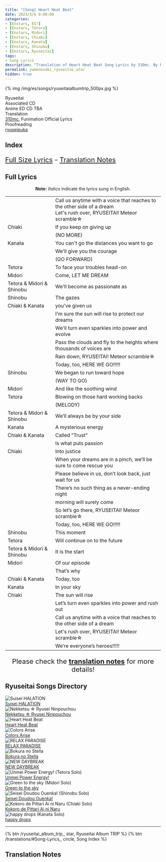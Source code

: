 ```yaml
---
title: "[Song] Heart Heat Beat"
date: 2023/3/6 9:00:00
categories:
- [Enstars, ES!]
- [Enstars, Tetora]
- [Enstars, Midori]
- [Enstars, Chiaki]
- [Enstars, Kanata]
- [Enstars, Shinobu]
- [Enstars, Ryuseitai]
tags:
- Song Lyrics
description: "Translation of Heart Heat Beat Song Lyrics by 310mc. By Ryuseitai from the Ryuseitai Album TRIP."
permalink: yumenosaki_ryuseitai_uta/
hidden: true
---
```


{% img /img/es/songs/ryuseitaialbumtrip_500px.jpg %}

<div class="three-wrapper" style="--storyColor:#965e7d;--storyColor-rgb:150,94,125;--storyColor-h:326.8;--storyColor-s: 23%;--storyColor-l:47.8%;">
    <div class="info-area">
        <div class="info">
            <div class="info-item characters">
                <div class="label">
                    Ryuseitai
                </div>
                <div class="value">
                <a href="/categories/Enstars/Chiaki" character="Chiaki"></a>
                <a href="/categories/Enstars/Kanata" character="Kanata"></a>
                <a href="/categories/Enstars/Tetora" character="Tetora"></a>
								<a href="/categories/Enstars/Midori" character="Midori"></a>
                <a href="/categories/Enstars/Shinobu" character="Shinobu"></a>
                </div>
            </div>
            <div class="info-item one">
                <div class="label">
                    Associated CD
                </div>
                <div class="value">
                    Anime ED CD TBA
                </div>
            </div>
            <div class="info-item two">
                <div class="label">
                    Translation
                </div>
                <div class="value">
                    <a href="/about">310mc</a>, Funimation Official Lyrics
                </div>
            </div>
            <div class="info-item three">
                <div class="label">
                   Proofreading
                </div>
                <div class="value">
                    <a href="https://ryuseipuka.notion.site/proofed-by-ryuseipuka-020757643ea94baabea5e7d21f325a8b" target="_blank">ryuseipuka</a>
                </div>
            </div>
        </div>
    </div>
</div>

<!-- more -->

## Index
<p style="font-size:22px;"><a href="#Full-Lyrics">Full Size Lyrics</a> - <a href="#Translation-Notes">Translation Notes</a></p>

## Full Lyrics

<p style="text-align:center;"><b>Note:</b> <em>Italics</em> indicate the lyrics sung in English.</p>

<table class="lyrics">
  <tr>
    <td class="name"></td>
    <td>
      Call us anytime with a voice that reaches to the other side of a dream
      <br>
      Let's rush over, RYUSEITAI! Meteor scramble☆
    </td>
  </tr>
  <tr>
    <td class="name"><span class="chiaki">Chiaki</span></td>
    <td>If you keep on giving up</td>
  </tr>
  <tr>
    <td class="name"></td>
    <td>(NO MORE)</td>
  </tr>
  <tr>
    <td class="name"><span class="kanata">Kanata</span></td>
    <td>You can't go the distances you want to go</td>
  </tr>
  <tr>
    <td class="name"></td>
    <td>We'll give you the courage</td>
  </tr>
  <tr>
    <td class="name"></td>
    <td>(GO FORWARD)</td>
  </tr>
  <tr>
    <td class="name"><span class="tetora">Tetora</span></td>
    <td>To face your troubles head-on</td>
  </tr>
  <tr>
    <td class="name"><span class="midori">Midori</span></td>
    <td>Come, LET ME DREAM</td>
  </tr>
  <tr>
    <td class="name"><span class="tetora">Tetora</span> & <span class="midori">Midori</span> & <span class="shinobu">Shinobu</span></td>
    <td>We'll become as passionate as</td>
  </tr>
  <tr>
    <td class="name"><span class="shinobu">Shinobu</span></td>
    <td>The gazes</td>
  </tr>
  <tr>
    <td class="name"><span class="chiaki">Chiaki</span> & <span class="kanata">Kanata</span></td>
    <td>you've given us</td>
  </tr>
  <tr>
    <td class="name"></td>
    <td>I'm sure the sun will rise to protect our dreams</td>
  </tr>
  <tr>
    <td class="name"></td>
    <td>We'll turn even sparkles into power and evolve</td>
  </tr>
  <tr>
    <td class="name"></td>
    <td>Pass the clouds and fly to the heights where thousands of voices are</td>
  </tr>
  <tr>
    <td class="name"></td>
    <td>Rain down, RYUSEITAI! Meteor scramble☆</td>
  </tr>
  <tr>
    <td class="name"></td>
    <td>Today, too, HERE WE GO!!!!!</td>
  </tr>
  <tr>
    <td class="name"><span class="shinobu">Shinobu</span></td>
    <td>We began to run toward hope</td>
  </tr>
  <tr>
    <td class="name"></td>
    <td>(WAY TO GO)</td>
  </tr>
  <tr>
    <td class="name"><span class="midori">Midori</span></td>
    <td>And like the soothing wind</td>
  </tr>
  <tr>
    <td class="name"><span class="tetora">Tetora</span></td>
    <td>Blowing on those hard working backs</td>
  </tr>
  <tr>
    <td class="name"></td>
    <td>(MELODY)</td>
  </tr>
  <tr>
    <td class="name"><span class="tetora">Tetora</span> & <span class="midori">Midori</span> & <span class="shinobu">Shinobu</span></td>
    <td>We’ll always be by your side</td>
  </tr>
  <tr>
    <td class="name"><span class="kanata">Kanata</span></td>
    <td>A mysterious energy</td>
  </tr>
  <tr>
    <td class="name"><span class="chiaki">Chiaki</span> & <span class="kanata">Kanata</span></td>
    <td>Called “Trust”</td>
  </tr>
  <tr>
    <td class="name"></td>
    <td>Is what puts passion</td>
  </tr>
  <tr>
    <td class="name"><span class="chiaki">Chiaki</span></td>
    <td>Into justice</td>
  </tr>
  <tr>
    <td class="name"></td>
    <td>When your dreams are in a pinch, we’ll be sure to come rescue you</td>
  </tr>
  <tr>
    <td class="name"></td>
    <td>Please believe in us, don’t look back, just wait for us</td>
  </tr>
  <tr>
    <td class="name"></td>
    <td>There’s no such thing as a never-ending night</td>
  </tr>
  <tr>
    <td class="name"></td>
    <td>morning will surely come</td>
  </tr>
  <tr>
    <td class="name"></td>
    <td>So let’s go there, RYUSEITAI! Meteor scramble☆</td>
  </tr>
  <tr>
    <td class="name"></td>
    <td>Today, too, HERE WE GO!!!!!</td>
  </tr>
  <tr>
    <td class="name"><span class="shinobu">Shinobu</span></td>
    <td>This moment</td>
  </tr>
  <tr>
    <td class="name"><span class="tetora">Tetora</span></td>
    <td>Will continue on to the future</td>
  </tr>
  <tr>
    <td class="name"><span class="tetora">Tetora</span> & <span class="midori">Midori</span> & <span class="shinobu">Shinobu</span></td>
    <td>It is the start</td>
  </tr>
  <tr>
    <td class="name"><span class="midori">Midori</span></td>
    <td>Of our episode</td>
  </tr>
  <tr>
    <td class="name"></td>
    <td>That’s why</td>
  </tr>
  <tr>
    <td class="name"><span class="chiaki">Chiaki</span> & <span class="kanata">Kanata</span></td>
    <td>Today, too</td>
  </tr>
  <tr>
    <td class="name"><span class="kanata">Kanata</span></td>
    <td>In your sky</td>
  </tr>
  <tr>
    <td class="name"><span class="chiaki">Chiaki</span></td>
    <td>The sun will rise</td>
  </tr>
  <tr>
    <td class="name"></td>
    <td>Let’s turn even sparkles into power and rush out</td>
  </tr>
  <tr>
    <td class="name"></td>
    <td>Call us anytime with a voice that reaches to the other side of a dream</td>
  </tr>
  <tr>
    <td class="name"></td>
    <td>Let's rush over, RYUSEITAI! Meteor scramble☆</td>
  </tr>
  <tr>
    <td class="name"></td>
    <td>We’re everyone’s heroes!!!!!</td>
  </tr>
</table>

<p style="text-align:center;font-size:22px;">Please check the <a href="#Translation-Notes"><b>translation notes</b></a> for more details!</p>

## Ryuseitai Songs Directory

<div class="stories">
  <div class="story">
      <div class="thumbimage">
          <img
              src="/img/es/songs/suiseihalation_300px.jpg"
              alt="Suisei HALATION"
          />
      </div>
      <a href="/suisei_HALATION" class="storyName" target="_blank">
          <span>Suisei HALATION</span>
          <span class="read"></span>
      </a>
  </div>
  <div class="story">
      <div class="thumbimage">
          <img
              src="/img/es/songs/nekketsuryuseininpouchou_300px.jpg"
              alt="Nekketsu ☆ Ryusei Ninpouchou"
          />
      </div>
      <a href="/nekketsu_ryusei_ninpouchou" class="storyName" target="_blank">
          <span>Nekketsu ☆ Ryusei Ninpouchou</span>
          <span class="read"></span>
      </a>
  </div>
  <div class="story">
      <div class="thumbimage">
          <img
              src="/img/es/songs/heartheatbeat_300px.jpg"
              alt="Heart Heat Beat"
          />
      </div>
      <a href="/heart_heat_beat" class="storyName" target="_blank">
          <span>Heart Heat Beat</span>
          <span class="read"></span>
      </a>
  </div>
  <div class="story">
      <div class="thumbimage">
          <img
              src="/img/es/songs/colorsarise_300px.jpg"
              alt="Colors Arise"
          />
      </div>
      <a href="/colors_arise" class="storyName" target="_blank">
          <span>Colors Arise</span>
          <span class="read"></span>
      </a>
  </div>
  <div class="story">
      <div class="thumbimage">
          <img
              src="/img/es/songs/relaxparadise_300px.jpg"
              alt="RELAX PARADISE"
          />
      </div>
      <a href="/RELAX_PARADISE" class="storyName" target="_blank">
          <span>RELAX PARADISE</span>
          <span class="read"></span>
      </a>
  </div>
  <div class="story">
      <div class="thumbimage">
          <img
              src="/img/es/songs/bokuranostella_300px.jpg"
              alt="Bokura no Stella"
          />
      </div>
      <a href="/bokura_no_stella" class="storyName" target="_blank">
          <span>Bokura no Stella</span>
          <span class="read"></span>
      </a>
  </div>
  <div class="story">
      <div class="thumbimage">
          <img
              src="/img/es/ryuseitaialbumtrip/ryuseitaialbumtrip_300px.jpg"
              alt="NEW DAYBREAK"
          />
      </div>
      <a href="/NEW_DAYBREAK" class="storyName" target="_blank">
          <span>NEW DAYBREAK</span>
          <span class="read"></span>
      </a>
  </div>
  <div class="story">
      <div class="thumbimage">
          <img
              src="/img/es/ryuseitaialbumtrip/tetorasolo_300px.jpg"
              alt="Unmei Power Energy! (Tetora Solo)"
          />
      </div>
      <a href="/unmei_power_energy" class="storyName" target="_blank">
          <span>Unmei Power Energy!</span>
          <span class="read"></span>
      </a>
  </div>
  <div class="story">
      <div class="thumbimage">
          <img
              src="/img/es/ryuseitaialbumtrip/midorisolo_300px.jpg"
              alt="Green to the sky (Midori Solo)"
          />
      </div>
      <a href="/green_to_the_sky" class="storyName" target="_blank">
          <span>Green to the sky</span>
          <span class="read"></span>
      </a>
  </div>
  <div class="story">
      <div class="thumbimage">
          <img
              src="/img/es/ryuseitaialbumtrip/shinobusolo_300px.jpg"
              alt="Seisei Doudou Ouenka! (Shinobu Solo)"
          />
      </div>
      <a href="/seisei_doudou_ouenka" class="storyName" target="_blank">
          <span>Seisei Doudou Ouenka!</span>
          <span class="read"></span>
      </a>
  </div>
  <div class="story">
      <div class="thumbimage">
          <img
              src="/img/es/ryuseitaialbumtrip/chiakisolo_300px.jpg"
              alt="Kokoro de Pittari Ai ni Naru (Chiaki Solo)"
          />
      </div>
      <a href="/kokoro_de_pittari_ai_ni_naru" class="storyName" target="_blank">
          <span>Kokoro de Pittari Ai ni Naru</span>
          <span class="read"></span>
      </a>
  </div>
  <div class="story">
      <div class="thumbimage">
          <img
              src="/img/es/ryuseitaialbumtrip/kanatasolo_300px.jpg"
              alt="happy drops (Kanata Solo)"
          />
      </div>
      <a href="/happy_drops" class="storyName" target="_blank">
          <span>happy drops</span>
          <span class="read"></span>
      </a>
  </div>
</div>

<hr>

<div toc>
{% btn /ryuseitai_album_trip,, star, Ryuseitai Album TRIP %}
{% btn /translations/#Song-Lyrics,, circle, Song Index %}
</div>

## Translation Notes